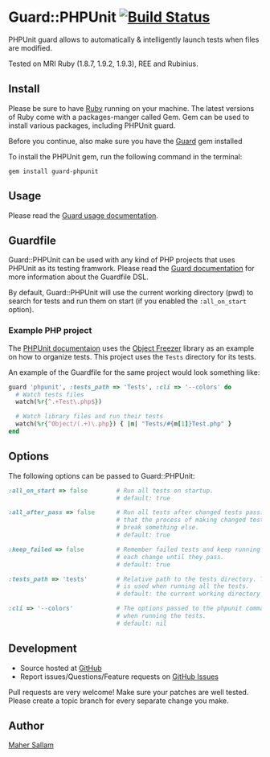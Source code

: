Guard::PHPUnit [![Build Status](https://secure.travis-ci.org/Maher4Ever/guard-phpunit.png)](http://travis-ci.org/Maher4Ever/guard-phpunit)
==============

PHPUnit guard allows to automatically & intelligently launch tests when files
are modified.

Tested on MRI Ruby (1.8.7, 1.9.2, 1.9.3), REE and Rubinius.

Install
-------

Please be sure to have [Ruby][1] running on your machine.
The latest versions of Ruby come with a packages-manger called Gem. Gem can be used to
install various packages, including PHPUnit guard.

Before you continue, also make sure you have the [Guard][2] gem installed

To install the PHPUnit gem, run the following command in the terminal:

    gem install guard-phpunit

Usage
-----

Please read the [Guard usage documentation][3].

Guardfile
---------

Guard::PHPUnit can be used with any kind of PHP projects that uses PHPUnit as
its testing framwork. Please read the [Guard documentation][3] for more information
about the Guardfile DSL.

By default, Guard::PHPUnit will use the current working directory (pwd) to
search for tests and run them on start (if you enabled the `:all_on_start` option).

### Example PHP project

The [PHPUnit documentaion][4] uses the [Object Freezer][5] library as an example on how
to organize tests. This project uses the `Tests` directory for its tests.

An example of the Guardfile for the same project would look
something like:

```ruby
guard 'phpunit', :tests_path => 'Tests', :cli => '--colors' do
  # Watch tests files
  watch(%r{^.+Test\.php$})

  # Watch library files and run their tests
  watch(%r{^Object/(.+)\.php}) { |m| "Tests/#{m[1]}Test.php" }
end
```

Options
-------

The following options can be passed to Guard::PHPUnit:

```ruby
:all_on_start => false        # Run all tests on startup.
                              # default: true

:all_after_pass => false      # Run all tests after changed tests pass. This ensures
                              # that the process of making changed tests pass didn't
                              # break something else.
                              # default: true

:keep_failed => false         # Remember failed tests and keep running them with
                              # each change until they pass.
                              # default: true

:tests_path => 'tests'        # Relative path to the tests directory. This path
                              # is used when running all the tests.
                              # default: the current working directory (pwd)

:cli => '--colors'            # The options passed to the phpunit command
                              # when running the tests.
                              # default: nil
```

Development
-----------

* Source hosted at [GitHub](https://github.com/Maher4Ever/guard-phpunit)
* Report issues/Questions/Feature requests on [GitHub Issues](https://github.com/Maher4Ever/guard-phpunit/issues)

Pull requests are very welcome! Make sure your patches are well tested. Please create a topic branch for every separate change
you make.

Author
------

[Maher Sallam](https://github.com/Maher4Ever)

[1]:http://ruby-lang.org
[2]:https://github.com/guard/guard
[3]:https://github.com/guard/guard#readme
[4]:http://www.phpunit.de/manual/current/en/
[5]:https://github.com/sebastianbergmann/php-object-freezer/
